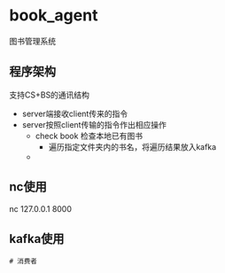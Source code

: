 # book_agent
图书管理系统
## 程序架构
支持CS+BS的通讯结构

* server端接收client传来的指令
* server按照client传输的指令作出相应操作
	* check book 检查本地已有图书
		* 遍历指定文件夹内的书名，将遍历结果放入kafka
	* 

## nc使用
nc 127.0.0.1 8000	

## kafka使用
```
# 消费者
```